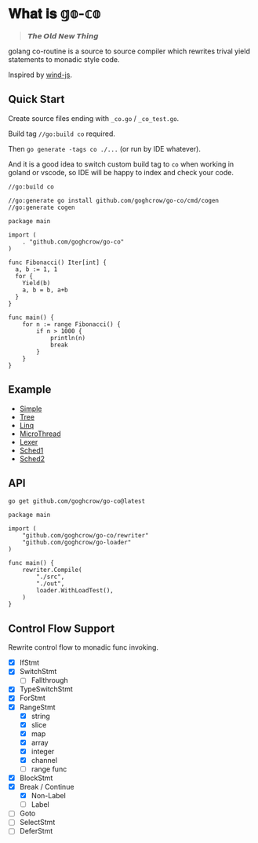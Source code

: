 # 𝐖𝐡𝐚𝐭 𝐢𝐬 𝕘𝕠-𝕔𝕠 

> **𝙏𝙝𝙚 𝙊𝙡𝙙 𝙉𝙚𝙬 𝙏𝙝𝙞𝙣𝙜**

golang co-routine is a source to source compiler which rewrites trival yield statements to monadic style code.

Inspired by [wind-js](https://github.com/JeffreyZhao/wind).


## Quick Start

Create source files ending with `_co.go` / `_co_test.go`.

Build tag `//go:build co` required.

Then `go generate -tags co ./...` (or run by IDE whatever).

And it is a good idea to switch custom build tag to `co` when working in goland or vscode,
so IDE will be happy to index and check your code.

```golang
//go:build co

//go:generate go install github.com/goghcrow/go-co/cmd/cogen
//go:generate cogen

package main

import (
	. "github.com/goghcrow/go-co"
)

func Fibonacci() Iter[int] {
  a, b := 1, 1
  for {
    Yield(b)
    a, b = b, a+b
  }
}

func main() {
	for n := range Fibonacci() {
		if n > 1000 {
			println(n)
			break
		}
	}
}
```


## Example

- [Simple](example/example_co.go)
- [Tree](example/tree/tree_co.go)
- [Linq](example/linq/linq_co.go)
- [MicroThread](example/microthread/soldier_co.go)
- [Lexer](example/lexer/lexer_co.go)
- [Sched1](example/sched1/sched_co.go)
- [Sched2](example/sched2/sched_co.go)


## API

`go get github.com/goghcrow/go-co@latest`

```golang
package main

import (
    "github.com/goghcrow/go-co/rewriter"
    "github.com/goghcrow/go-loader"
)

func main() {
    rewriter.Compile(
        "./src",
        "./out",
        loader.WithLoadTest(),
    )
}
```

## Control Flow Support

Rewrite control flow to monadic func invoking.

- [x] IfStmt
- [x] SwitchStmt
  - [ ] Fallthrough
- [x] TypeSwitchStmt
- [x] ForStmt
- [x] RangeStmt
  - [x] string
  - [x] slice
  - [x] map
  - [x] array
  - [x] integer
  - [x] channel
  - [ ] range func
- [x] BlockStmt
- [x] Break / Continue
  - [x] Non-Label
  - [ ] Label
- [ ] Goto
- [ ] SelectStmt
- [ ] DeferStmt
